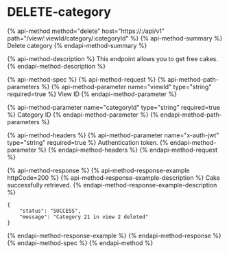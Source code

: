 # DELETE-category

{% api-method method="delete" host="https://<host>:<port>/api/v1" path="/view/:viewId/category/:categoryId" %}
{% api-method-summary %}
Delete category
{% endapi-method-summary %}

{% api-method-description %}
This endpoint allows you to get free cakes.
{% endapi-method-description %}

{% api-method-spec %}
{% api-method-request %}
{% api-method-path-parameters %}
{% api-method-parameter name="viewId" type="string" required=true %}
View ID
{% endapi-method-parameter %}

{% api-method-parameter name="categoryId" type="string" required=true %}
Category ID
{% endapi-method-parameter %}
{% endapi-method-path-parameters %}

{% api-method-headers %}
{% api-method-parameter name="x-auth-jwt" type="string" required=true %}
Authentication token.
{% endapi-method-parameter %}
{% endapi-method-headers %}
{% endapi-method-request %}

{% api-method-response %}
{% api-method-response-example httpCode=200 %}
{% api-method-response-example-description %}
Cake successfully retrieved.
{% endapi-method-response-example-description %}

```
{
    "status": "SUCCESS",
    "message": "Category 21 in view 2 deleted"
}
```
{% endapi-method-response-example %}
{% endapi-method-response %}
{% endapi-method-spec %}
{% endapi-method %}



